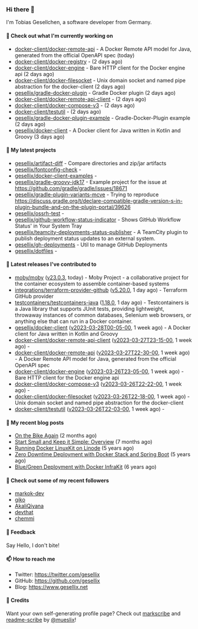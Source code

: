 ### Hi there 👋

I'm Tobias Gesellchen, a software developer from Germany.

#### 👷 Check out what I'm currently working on

- [docker-client/docker-remote-api](https://github.com/docker-client/docker-remote-api) - A Docker Remote API model for Java, generated from the official OpenAPI spec (today)
- [docker-client/docker-registry](https://github.com/docker-client/docker-registry) -  (2 days ago)
- [docker-client/docker-engine](https://github.com/docker-client/docker-engine) - Bare HTTP client for the Docker engine api (2 days ago)
- [docker-client/docker-filesocket](https://github.com/docker-client/docker-filesocket) - Unix domain socket and named pipe abstraction for the docker-client (2 days ago)
- [gesellix/gradle-docker-plugin](https://github.com/gesellix/gradle-docker-plugin) - Gradle Docker plugin (2 days ago)
- [docker-client/docker-remote-api-client](https://github.com/docker-client/docker-remote-api-client) -  (2 days ago)
- [docker-client/docker-compose-v3](https://github.com/docker-client/docker-compose-v3) -  (2 days ago)
- [docker-client/testutil](https://github.com/docker-client/testutil) -  (2 days ago)
- [gesellix/gradle-docker-plugin-example](https://github.com/gesellix/gradle-docker-plugin-example) - Gradle-Docker-Plugin example (2 days ago)
- [gesellix/docker-client](https://github.com/gesellix/docker-client) - A Docker client for Java written in Kotlin and Groovy (3 days ago)

#### 🌱 My latest projects

- [gesellix/artifact-diff](https://github.com/gesellix/artifact-diff) - Compare directories and zip/jar artifacts
- [gesellix/fontconfig-check](https://github.com/gesellix/fontconfig-check) - 
- [gesellix/docker-client-examples](https://github.com/gesellix/docker-client-examples) - 
- [gesellix/gradle-groovy-jdk17](https://github.com/gesellix/gradle-groovy-jdk17) - Example project for the issue at https://github.com/gradle/gradle/issues/18671
- [gesellix/gradle-plugin-variants-mcve](https://github.com/gesellix/gradle-plugin-variants-mcve) - Trying to reproduce https://discuss.gradle.org/t/declare-compatible-gradle-version-s-in-plugin-bundle-and-on-the-plugin-portal/39626
- [gesellix/ossrh-test](https://github.com/gesellix/ossrh-test) - 
- [gesellix/github-workflow-status-indicator](https://github.com/gesellix/github-workflow-status-indicator) - Shows GitHub Workflow Status&#39; in Your System Tray
- [gesellix/teamcity-deployments-status-publisher](https://github.com/gesellix/teamcity-deployments-status-publisher) - A TeamCity plugin to publish deployment status updates to an external system.
- [gesellix/gh-deployments](https://github.com/gesellix/gh-deployments) - Util to manage GitHub Deployments
- [gesellix/dotfiles](https://github.com/gesellix/dotfiles) - 

#### 🔭 Latest releases I've contributed to

- [moby/moby](https://github.com/moby/moby) ([v23.0.3](https://github.com/moby/moby/releases/tag/v23.0.3), today) - Moby Project - a collaborative project for the container ecosystem to assemble container-based systems
- [integrations/terraform-provider-github](https://github.com/integrations/terraform-provider-github) ([v5.20.0](https://github.com/integrations/terraform-provider-github/releases/tag/v5.20.0), 1 day ago) - Terraform GitHub provider
- [testcontainers/testcontainers-java](https://github.com/testcontainers/testcontainers-java) ([1.18.0](https://github.com/testcontainers/testcontainers-java/releases/tag/1.18.0), 1 day ago) - Testcontainers is a Java library that supports JUnit tests, providing lightweight, throwaway instances of common databases, Selenium web browsers, or anything else that can run in a Docker container.
- [gesellix/docker-client](https://github.com/gesellix/docker-client) ([v2023-03-28T00-05-00](https://github.com/gesellix/docker-client/releases/tag/v2023-03-28T00-05-00), 1 week ago) - A Docker client for Java written in Kotlin and Groovy
- [docker-client/docker-remote-api-client](https://github.com/docker-client/docker-remote-api-client) ([v2023-03-27T23-15-00](https://github.com/docker-client/docker-remote-api-client/releases/tag/v2023-03-27T23-15-00), 1 week ago) - 
- [docker-client/docker-remote-api](https://github.com/docker-client/docker-remote-api) ([v2023-03-27T22-30-00](https://github.com/docker-client/docker-remote-api/releases/tag/v2023-03-27T22-30-00), 1 week ago) - A Docker Remote API model for Java, generated from the official OpenAPI spec
- [docker-client/docker-engine](https://github.com/docker-client/docker-engine) ([v2023-03-26T23-05-00](https://github.com/docker-client/docker-engine/releases/tag/v2023-03-26T23-05-00), 1 week ago) - Bare HTTP client for the Docker engine api
- [docker-client/docker-compose-v3](https://github.com/docker-client/docker-compose-v3) ([v2023-03-26T22-22-00](https://github.com/docker-client/docker-compose-v3/releases/tag/v2023-03-26T22-22-00), 1 week ago) - 
- [docker-client/docker-filesocket](https://github.com/docker-client/docker-filesocket) ([v2023-03-26T22-18-00](https://github.com/docker-client/docker-filesocket/releases/tag/v2023-03-26T22-18-00), 1 week ago) - Unix domain socket and named pipe abstraction for the docker-client
- [docker-client/testutil](https://github.com/docker-client/testutil) ([v2023-03-26T22-03-00](https://github.com/docker-client/testutil/releases/tag/v2023-03-26T22-03-00), 1 week ago) - 

#### 📜 My recent blog posts

- [On the Bike Again](https://www.gesellix.net/post/on-the-bike-again/) (2 months ago)
- [Start Small and Keep it Simple: Overview](https://www.gesellix.net/post/start-small-keep-it-simple-overview/) (7 months ago)
- [Running Docker LinuxKit on Linode](https://www.gesellix.net/post/running-docker-linuxkit-on-linode/) (5 years ago)
- [Zero Downtime Deployment with Docker Stack and Spring Boot](https://www.gesellix.net/post/zero-downtime-deployment-with-docker-stack-and-spring-boot/) (5 years ago)
- [Blue/Green Deployment with Docker InfraKit](https://www.gesellix.net/post/blue-green-deployment-with-docker-infrakit/) (6 years ago)



#### 👯 Check out some of my recent followers

- [markok-dev](https://github.com/markok-dev)
- [giko](https://github.com/giko)
- [AkaliQiyana](https://github.com/AkaliQiyana)
- [devthat](https://github.com/devthat)
- [chemmi](https://github.com/chemmi)

#### 💬 Feedback

Say Hello, I don't bite!

#### 📫 How to reach me

- Twitter: https://twitter.com/gesellix
- GitHub: https://github.com/gesellix
- Blog: https://www.gesellix.net

#### 🙇 Credits

Want your own self-generating profile page? Check out [markscribe](https://github.com/muesli/markscribe)
and [readme-scribe](https://github.com/muesli/readme-scribe) by [@mueslix](https://twitter.com/mueslix)!
